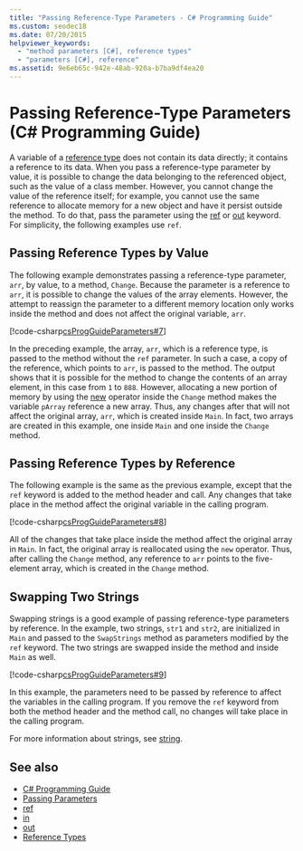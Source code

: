 ```yaml
---
title: "Passing Reference-Type Parameters - C# Programming Guide"
ms.custom: seodec18
ms.date: 07/20/2015
helpviewer_keywords: 
  - "method parameters [C#], reference types"
  - "parameters [C#], reference"
ms.assetid: 9e6eb65c-942e-48ab-920a-b7ba9df4ea20
---
```

# Passing Reference-Type Parameters (C# Programming Guide)
A variable of a [reference type](../../language-reference/keywords/reference-types.md) does not contain its data directly; it contains a reference to its data. When you pass a reference-type parameter by value, it is possible to change the data belonging to the referenced object, such as the value of a class member. However, you cannot change the value of the reference itself; for example, you cannot use the same reference to allocate memory for a new object and have it persist outside the method. To do that, pass the parameter using the [ref](../../language-reference/keywords/ref.md) or [out](../../language-reference/keywords/out-parameter-modifier.md) keyword. For simplicity, the following examples use `ref`.  
  
## Passing Reference Types by Value  
 The following example demonstrates passing a reference-type parameter, `arr`, by value, to a method, `Change`. Because the parameter is a reference to `arr`, it is possible to change the values of the array elements. However, the attempt to reassign the parameter to a different memory location only works inside the method and does not affect the original variable, `arr`.  
  
 [!code-csharp[csProgGuideParameters#7](~/samples/snippets/csharp/VS_Snippets_VBCSharp/csProgGuideParameters/CS/Parameters.cs#7)]  
  
 In the preceding example, the array, `arr`, which is a reference type, is passed to the method without the `ref` parameter. In such a case, a copy of the reference, which points to `arr`, is passed to the method. The output shows that it is possible for the method to change the contents of an array element, in this case from `1` to `888`. However, allocating a new portion of memory by using the [new](../../language-reference/operators/new-operator.md) operator inside the `Change` method makes the variable `pArray` reference a new array. Thus, any changes after that will not affect the original array, `arr`, which is created inside `Main`. In fact, two arrays are created in this example, one inside `Main` and one inside the `Change` method.  
  
## Passing Reference Types by Reference  
 The following example is the same as the previous example, except that the `ref` keyword is added to the method header and call. Any changes that take place in the method affect the original variable in the calling program.  
  
 [!code-csharp[csProgGuideParameters#8](~/samples/snippets/csharp/VS_Snippets_VBCSharp/csProgGuideParameters/CS/Parameters.cs#8)]  
  
 All of the changes that take place inside the method affect the original array in `Main`. In fact, the original array is reallocated using the `new` operator. Thus, after calling the `Change` method, any reference to `arr` points to the five-element array, which is created in the `Change` method.  
  
## Swapping Two Strings  
 Swapping strings is a good example of passing reference-type parameters by reference. In the example, two strings, `str1` and `str2`, are initialized in `Main` and passed to the `SwapStrings` method as parameters modified by the `ref` keyword. The two strings are swapped inside the method and inside `Main` as well.  
  
 [!code-csharp[csProgGuideParameters#9](~/samples/snippets/csharp/VS_Snippets_VBCSharp/csProgGuideParameters/CS/Parameters.cs#9)]  
  
 In this example, the parameters need to be passed by reference to affect the variables in the calling program. If you remove the `ref` keyword from both the method header and the method call, no changes will take place in the calling program.  
  
 For more information about strings, see [string](/dotnet/csharp/language-reference/builtin-types/reference-types).  
  
## See also

- [C# Programming Guide](../index.md)
- [Passing Parameters](./passing-parameters.md)
- [ref](../../language-reference/keywords/ref.md)
- [in](../../language-reference/keywords/in-parameter-modifier.md)
- [out](../../language-reference/keywords/out.md)
- [Reference Types](../../language-reference/keywords/reference-types.md)
